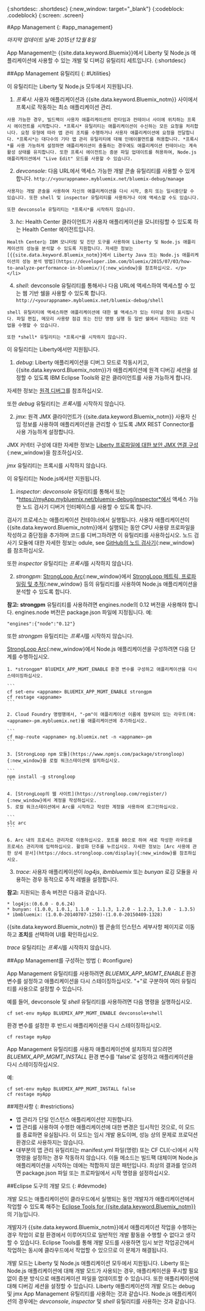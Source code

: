 {:shortdesc: .shortdesc}
{:new_window: target="_blank"}
{:codeblock: .codeblock}
{:screen: .screen}

#App Management
{: #app_management}

*마지막 업데이트 날짜: 2015년 12월 8일*

App Management는 {{site.data.keyword.Bluemix}}에서
Liberty 및 Node.js 애플리케이션에 사용할 수 있는 개발 및 디버깅 유틸리티 세트입니다. {:shortdesc}

##App Management 유틸리티
{: #Utilities}

이 유틸리티는 Liberty 및 Node.js 모두에서 지원됩니다.

  1. *프록시*: 사용자 애플리케이션과 {{site.data.keyword.Bluemix_notm}} 사이에서 프록시로 작동하는 최소 애플리케이션 관리.

    사용 가능한 경우, 빌드팩이 사용자 애플리케이션의 런타임과 컨테이너 사이에 위치하는 프록시 에이전트를 시작합니다. *프록시* 유틸리티는 애플리케이션이 수신하는 모든 요청을 처리합니다. 요청 유형에 따라 앱 관리 조치를 수행하거나 사용자 애플리케이션에 요청을 전달합니다. *프록시*는 대다수의 기타 앱 관리 유틸리티에 대해 인에이블먼트를 허용합니다. *프록시*를 사용 가능하게 설정하면 애플리케이션이 충돌하는 경우에도 애플리케이션 컨테이너는 계속 활성 상태를 유지합니다. 또한 프록시 에이전트는 증분 파일 업데이트를 허용하여, Node.js 애플리케이션에서 "Live Edit" 모드를 사용할 수 있습니다. 
	
  2. *devconsole*: 다음 URL에서 액세스 가능한 개발 콘솔 유틸리티를 사용할 수 있게 합니다.
    ```
    http://<yourappname>.mybluemix.net/bluemix-debug/manage
    ```
	
    사용자는 개발 콘솔을 사용하여 자신의 애플리케이션을 다시 시작, 중지 또는 일시중단할 수 있습니다. 또한 shell 및 inspector 유틸리티를 사용하거나 이에 액세스할 수도 있습니다. 

    또한 devconsole 유틸리티는 *프록시*를 시작하지 않습니다.
	
  3. *hc*: Health Center 클라이언트가 사용자 애플리케이션을 모니터링할 수 있도록 하는 Health Center 에이전트입니다. 

    Health Center는 IBM 모니터링 및 진단 도구를 사용하여 Liberty 및 Node.js 애플리케이션의 성능을 분석할 수 있도록 지원합니다. 자세한 정보는 [{{site.data.keyword.Bluemix_notm}}에서 Liberty Java 또는 Node.js 애플리케이션의 성능 분석 방법](https://developer.ibm.com/bluemix/2015/07/03/how-to-analyze-performance-in-bluemix/){:new_window}을 참조하십시오. </p></li>
	
  4. *shell*: devconsole 유틸리티를 통해서나 다음 URL에 액세스하여 액세스할 수 있는 웹 기반 쉘을 사용할 수 있도록 합니다.
    ```
    http://<yourappname>.mybluemix.net/bluemix-debug/shell
    ```
	
    shell 유틸리티에 액세스하면 애플리케이션에 대한 쉘 액세스가 있는 터미널 창이 표시됩니다. 파일 편집, 메모리 사용량 점검 또는 진단 명령 실행 등 일반 쉘에서 지원되는 모든 작업을 수행할 수 있습니다. 
	
    또한 *shell* 유틸리티는 *프록시*를 시작하지 않습니다.

이 유틸리티는 Liberty에서만 지원됩니다.

  1. *debug*: Liberty 애플리케이션을 디버그 모드로 작동시키고, {{site.data.keyword.Bluemix_notm}}가 애플리케이션에 원격 디버깅 세션을 설정할 수 있도록 IBM Eclipse Tools와 같은 클라이언트를 사용 가능하게 합니다. 
  
   자세한 정보는 [원격 디버그](../manageapps/eclipsetools/eclipsetools.html#remotedebug)를 참조하십시오.
   
   또한 *debug* 유틸리티는 *프록시*를 시작하지 않습니다.
   
  2. *jmx*: 원격 JMX 클라이언트가 {{site.data.keyword.Bluemix_notm}} 사용자 신임 정보를 사용하여 애플리케이션을 관리할 수 있도록 JMX REST Connector를 사용 가능하게 설정합니다. 
  
  JMX 커넥터 구성에 대한 자세한 정보는 [Liberty 프로파일에 대한 보안 JMX 연결 구성](https://www-01.ibm.com/support/knowledgecenter/was_beta_liberty/com.ibm.websphere.wlp.nd.multiplatform.doc/ae/twlp_admin_restconnector.html){:new_window}을 참조하십시오. 
  
  *jmx* 유틸리티는 프록시를 시작하지 않습니다.

이 유틸리티는 Node.js에서만 지원됩니다.

  1. *inspector*: *devconsole* 유틸리티를 통해서 또는 *https://myApp.mybluemix.net/bluemix-debug/inspector*에서 액세스 가능한 노드 검사기 디버거 인터페이스를 사용할 수 있도록 합니다. 
  
  검사기 프로세스는 애플리케이션 컨테이너에서 실행됩니다. 사용자 애플리케이션이 {{site.data.keyword.Bluemix_notm}}에서 실행되는 동안 CPU 사용량 프로파일을 작성하고 중단점을 추가하며 코드를 디버그하려면 이 유틸리티를 사용하십시오. 노드 검사기 모듈에 대한 자세한 정보는 odule, see [GitHub의 노드 검사기](https://github.com/node-inspector/node-inspector){:new_window}를 참조하십시오. 
  
  또한 *inspector* 유틸리티는 *프록시*를 시작하지 않습니다.
  
  2. *strongpm*: [StrongLoop Arc](https://strongloop.com/node-js/arc){:new_window}에서 [StrongLoop 메트릭, 프로파일링 및 추적](https://strongloop.com/node-js/devops-tools/){:new_window} 등의 유틸리티를 사용하여 Node.js 애플리케이션을 분석할 수 있도록 합니다. 
  
  **참고:** **strongpm** 유틸리티를 사용하려면 engines.node의 0.12 버전을 사용해야 합니다. engines.node 버전은 package.json 파일에 지정됩니다. 예:
  
  ```
  "engines":{"node":"0.12"}
  ```
    
  또한 *strongpm* 유틸리티는 *프록시*를 시작하지 않습니다.
  
  [StrongLoop Arc](https://strongloop.com/node-js/arc){:new_window}에서 Node.js 애플리케이션을 구성하려면 다음 단계를 수행하십시오. 

    1. *strongpm* BlUEMIX_APP_MGMT_ENABLE 환경 변수를 구성하고 애플리케이션을 다시 스테이징하십시오.
    
	```
    cf set-env <appname> BLUEMIX_APP_MGMT_ENABLE strongpm
    cf restage <appname>
    ```
	
    2. Cloud Foundry 명령행에서, "-pm"이 애플리케이션 이름에 첨부되어 있는 라우트(예: <appname>-pm.mybluemix.net)를 애플리케이션에 추가하십시오. 
    
	```
    cf map-route <appname> ng.bluemix.net -n <appname>-pm
    ```
	
    3. [StrongLoop npm 모듈](https://www.npmjs.com/package/strongloop){:new_window}을 로컬 워크스테이션에 설치하십시오. 
    
	```
    npm install -g strongloop
    ```
	
    4. [StrongLoop의 웹 사이트](https://strongloop.com/register/){:new_window}에서 계정을 작성하십시오. 
    5. 로컬 워크스테이션에서 Arc를 시작하고 작성한 계정을 사용하여 로그인하십시오. 
    
	```
    slc arc
    ```
	
    6. Arc 내의 프로세스 관리자로 이동하십시오. 포트를 80으로 하여 새로 작성한 라우트를 프로세스 관리자에 입력하십시오. 활성화 단추를 누르십시오. 자세한 정보는 [Arc 사용에 관한 상세 문서](https://docs.strongloop.com/display){:new_window}를 참조하십시오. 
	
  3. *trace*: 사용자 애플리케이션이 *log4js*, *ibmbluemix* 또는 *bunyan* 로깅 모듈을 사용하는 경우 동적으로 추적 레벨을 설정합니다. 
  
  **참고:** 지원되는 종속 버전은 다음과 같습니다.

    * log4js:(0.6.0 - 0.6.24)
    * bunyan: (1.0.0, 1.0.1, 1.1.0 - 1.1.3, 1.2.0 - 1.2.3, 1.3.0 - 1.3.5)
    * ibmbluemix: (1.0.0-20140707-1250)-(1.0.0-20150409-1328)
  
  {{site.data.keyword.Bluemix_notm}} 웹 콘솔의 인스턴스 세부사항 페이지로 이동하고 **조치**를 선택하여 UI를 확인하십시오.

  *trace* 유틸리티는 *프록시*를 시작하지 않습니다.

##App Management를 구성하는 방법
{: #configure}

App Management 유틸리티를 사용하려면
*BLUEMIX_APP_MGMT_ENABLE* 환경 변수를 설정하고 애플리케이션을 다시 스테이징하십시오. "+"로 구분하여 여러 유틸리티를 사용으로 설정할 수 있습니다. 

예를 들어, devconsole 및 *shell* 유틸리티를 사용하려면 다음 명령을 실행하십시오.

```
cf set-env myApp BLUEMIX_APP_MGMT_ENABLE devconsole+shell
```

환경 변수를 설정한 후 반드시 애플리케이션을 다시 스테이징하십시오. 

```
cf restage myApp
```

App Management 유틸리티를 사용자 애플리케이션에 설치하지 않으려면
*BLUEMIX_APP_MGMT_INSTALL* 환경 변수를 'false'로 설정하고 애플리케이션을 다시 스테이징하십시오. 

예:

```
cf set-env myApp BLUEMIX_APP_MGMT_INSTALL false
cf restage myApp
```

##제한사항
{: #restrictions}

* 앱 관리가 단일 인스턴스 애플리케이션만 지원합니다.
* 앱 관리를 사용하여 수행한 애플리케이션에 대한 변경은 임시적인 것으로, 이 모드를 종료하면 유실됩니다. 이 모드는 임시 개발 용도이며, 성능 상의 문제로 프로덕션 환경으로 사용하지는 않습니다. 
* 대부분의 앱 관리 유틸리티는 manifest.yml 파일(명령) 또는 CF CLI(-c)에서 시작 명령을 설정하는 경우 작동하지 않습니다. 이들 메소드는 빌드팩 대체이며 Node.js 애플리케이션을 시작하는 데에는 적합하지 않은 패턴입니다. 최상의 결과를 얻으려면 package.json 파일 또는 프로파일에서 시작 명령을 설정하십시오. 

##Eclipse 도구의 개발 모드
{: #devmode}

개발 모드는 애플리케이션이 클라우드에서 실행되는 동안 개발자가 애플리케이션에서 작업할 수 있도록 해주는 [Eclipse Tools for {{site.data.keyword.Bluemix_notm}}](../manageapps/eclipsetools/eclipsetools.html#eclipsetools)의 기능입니다.

개발자가 {{site.data.keyword.Bluemix_notm}}에서
애플리케이션 작업을 수행하는 경우 작업이 로컬 환경에서 이루어지므로 일반적인
개발 활동을 수행할 수 없다고 생각할 수 있습니다. Eclipse Tools를 통해 개발 모드를 사용하면
임시 보안 작업공간에서 작업하는 동시에 클라우드에서 작업할 수 있으므로
이 문제가 해결됩니다. 

개발 모드는 Liberty 및 Node.js 애플리케이션 모두에서 지원됩니다.
Liberty 또는 Node.js 애플리케이션에 대해 개발 모드가 사용되는 경우, 애플리케이션을 푸시할 필요 없이 증분 방식으로
애플리케이션 파일을 업데이트할 수 있습니다. 또한 애플리케이션에 대해 디버깅 세션을 설정할 수 있습니다. Liberty 애플리케이션의
개발 모드는 debug 및 jmx App Management 유틸리티를 사용하는 것과 같습니다. Node.js 애플리케이션의 경우에는 *devconsole*, *inspector* 및 *shell* 유틸리티를 사용하는 것과 같습니다.
